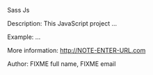 Sass Js

Description:
    This JavaScript project ...

Example:
    ...

More information:
    http://NOTE-ENTER-URL.com
    
Author:
    FIXME full name, FIXME email